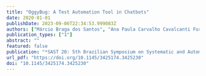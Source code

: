 ```yaml
---
title: "OggyBug: A Test Automation Tool in Chatbots"
date: 2020-01-01
publishDate: 2023-09-06T22:34:53.999083Z
authors: ["Márcio Braga dos Santos", "Ana Paula Carvalho Cavalcanti Furtado", "Sidney C. Nogueira", "Diogo Dantas Moreira"]
publication_types: ["1"]
abstract: ""
featured: false
publication: "*SAST 20: 5th Brazilian Symposium on Systematic and Automated Software Testing, Natal, Brazil, October 19-23, 2020*"
url_pdf: "https://doi.org/10.1145/3425174.3425230"
doi: "10.1145/3425174.3425230"
---
```


